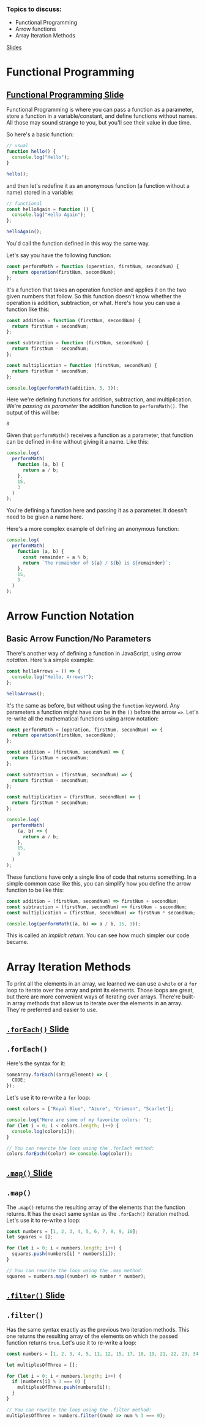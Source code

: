 ### Topics to discuss:

- Functional Programming
- Arrow functions
- Array Iteration Methods

[Slides](https://docs.google.com/presentation/d/1j9_ilYMYu5nd_VCJiy7t8v_ok3bC6qTvwqu-B3l4C3M/edit?usp=sharing)

# Functional Programming

## [Functional Programming Slide](https://docs.google.com/presentation/d/1j9_ilYMYu5nd_VCJiy7t8v_ok3bC6qTvwqu-B3l4C3M/edit#slide=id.g4533db2398_0_0)

Functional Programming is where you can pass a function as a parameter, store a function in a variable/constant, and define functions without names. All those may sound strange to you, but you'll see their value in due time.

So here's a basic function:

```javascript
// usual
function hello() {
  console.log("Hello");
}

hello();
```

and then let's redefine it as an anonymous function (a function without a name) stored in a variable:

```javascript
// functional
const helloAgain = function () {
  console.log("Hello Again");
};

helloAgain();
```

You'd call the function defined in this way the same way.

Let's say you have the following function:

```javascript
const performMath = function (operation, firstNum, secondNum) {
  return operation(firstNum, secondNum);
};
```

It's a function that takes an operation function and applies it on the two given numbers that follow. So this function doesn't know whether the operation is addition, subtraction, or what. Here's how you can use a function like this:

```javascript
const addition = function (firstNum, secondNum) {
  return firstNum + secondNum;
};

const subtraction = function (firstNum, secondNum) {
  return firstNum - secondNum;
};

const multiplication = function (firstNum, secondNum) {
  return firstNum * secondNum;
};

console.log(performMath(addition, 5, 3));
```

Here we're defining functions for addition, subtraction, and multiplication. We're _passing as parameter_ the addition function to `performMath()`. The output of this will be:

```
8
```

Given that `performMath()` receives a function as a parameter, that function can be defined in-line without giving it a name. Like this:

```javascript
console.log(
  performMath(
    function (a, b) {
      return a / b;
    },
    15,
    3
  )
);
```

You're defining a function here and passing it as a parameter. It doesn't need to be given a name here.

Here's a more complex example of defining an anonymous function:

```javascript
console.log(
  performMath(
    function (a, b) {
      const remainder = a % b;
      return `The remainder of ${a} / ${b} is ${remainder}`;
    },
    15,
    3
  )
);
```

# Arrow Function Notation

## Basic Arrow Function/No Parameters

There's another way of defining a function in JavaScript, using _arrow notation_. Here's a simple example:

```javascript
const helloArrows = () => {
  console.log("Hello, Arrows!");
};

helloArrows();
```

It's the same as before, but without using the `function` keyword. Any parameters a function might have can be in the `()` before the arrow `=>`. Let's re-write all the mathematical functions using arrow notation:

```javascript
const performMath = (operation, firstNum, secondNum) => {
  return operation(firstNum, secondNum);
};

const addition = (firstNum, secondNum) => {
  return firstNum + secondNum;
};

const subtraction = (firstNum, secondNum) => {
  return firstNum - secondNum;
};

const multiplication = (firstNum, secondNum) => {
  return firstNum * secondNum;
};

console.log(
  performMath(
    (a, b) => {
      return a / b;
    },
    15,
    3
  )
);
```

These functions have only a single line of code that returns something. In a simple common case like this, you can simplify how you define the arrow function to be like this:

```javascript
const addition = (firstNum, secondNum) => firstNum + secondNum;
const subtraction = (firstNum, secondNum) => firstNum - secondNum;
const multiplication = (firstNum, secondNum) => firstNum * secondNum;

console.log(performMath((a, b) => a / b, 15, 3));
```

This is called an _implicit return_. You can see how much simpler our code became.

# Array Iteration Methods

To print all the elements in an array, we learned we can use a `while` or a `for` loop to iterate over the array and print its elements. Those loops are great, but there are more convenient ways of iterating over arrays. There're built-in array methods that allow us to iterate over the elements in an array. They're preferred and easier to use.

## [`.forEach()` Slide](https://docs.google.com/presentation/d/1j9_ilYMYu5nd_VCJiy7t8v_ok3bC6qTvwqu-B3l4C3M/edit#slide=id.g4533db2398_0_81)

## `.forEach()`

Here's the syntax for it:

```javascript
someArray.forEach((arrayElement) => {
  CODE;
});
```

Let's use it to re-write a `for` loop:

```javascript
const colors = ["Royal Blue", "Azure", "Crimson", "Scarlet"];

console.log("Here are some of my favorite colors: ");
for (let i = 0; i < colors.length; i++) {
  console.log(colors[i]);
}

// You can rewrite the loop using the .forEach method:
colors.forEach((color) => console.log(color));
```

## [`.map()` Slide](https://docs.google.com/presentation/d/1j9_ilYMYu5nd_VCJiy7t8v_ok3bC6qTvwqu-B3l4C3M/edit#slide=id.g4533db2398_0_105)

## `.map()`

The `.map()` returns the resulting array of the elements that the function returns. It has the exact same syntax as the `.forEach()` iteration method. Let's use it to re-write a loop:

```javascript
const numbers = [1, 2, 3, 4, 5, 6, 7, 8, 9, 10];
let squares = [];

for (let i = 0; i < numbers.length; i++) {
  squares.push(numbers[i] * numbers[i]);
}

// You can rewrite the loop using the .map method:
squares = numbers.map((number) => number * number);
```

## [`.filter()` Slide](https://docs.google.com/presentation/d/1j9_ilYMYu5nd_VCJiy7t8v_ok3bC6qTvwqu-B3l4C3M/edit#slide=id.g4533db2398_0_148)

## `.filter()`

Has the same syntax exactly as the previous two iteration methods. This one returns the resulting array of the elements on which the passed function returns `true`. Let's use it to re-write a loop:

```javascript
const numbers = [1, 2, 3, 4, 5, 11, 12, 15, 17, 18, 19, 21, 22, 23, 34, 56, 78];

let multiplesOfThree = [];

for (let i = 0; i < numbers.length; i++) {
  if (numbers[i] % 3 === 0) {
    multiplesOfThree.push(numbers[i]);
  }
}

// You can rewrite the loop using the .filter method:
multiplesOfThree = numbers.filter((num) => num % 3 === 0);
```
